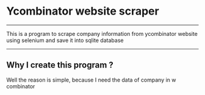 # Ycombinator website scraper

---

This is a program to scrape company information from ycombinator website using selenium and save it into sqlite database
<br>

---
## Why I create this program ?

Well the reason is simple, because I need the data of company in w combinator 
